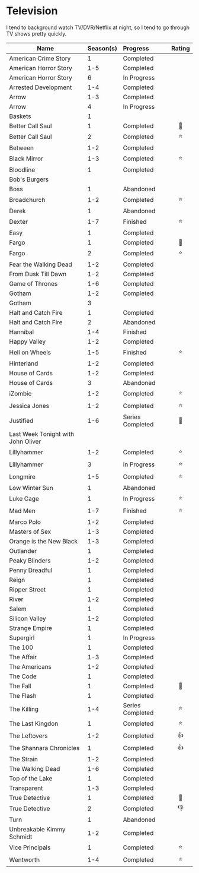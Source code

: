 # Television

I tend to background watch TV/DVR/Netflix at night, so I tend to go through TV shows pretty quickly. 

| Name                               | Season(s) | Progress         | Rating       |
| ---------------------------------- | :-------- | :--------------- | :----------: |
| American Crime Story               | 1         | Completed        |              |
| American Horror Story              | 1-5       | Completed        |              |
| American Horror Story              | 6         | In Progress      |              |
| Arrested Development               | 1-4       | Completed        |              |
| Arrow                              | 1-3       | Completed        |              |
| Arrow                              | 4         | In Progress      |              |
| Baskets                            | 1         |                  |              |
| Better Call Saul                   | 1         | Completed        | :star2:      |
| Better Call Saul                   | 2         | Completed        | :star:       |
| Between                            | 1-2       | Completed        |              |
| Black Mirror                       | 1-3       | Completed        | :star:       |
| Bloodline                          | 1         | Completed        |              |
| Bob's Burgers                      |           |                  |              |
| Boss                               | 1         | Abandoned        |              |
| Broadchurch                        | 1-2       | Completed        | :star:       |
| Derek                              | 1         | Abandoned        |              |
| Dexter                             | 1-7       | Finished         | :star:       |
| Easy                               | 1         | Completed        |              |
| Fargo                              | 1         | Completed        | :star2:      |
| Fargo                              | 2         | Completed        | :star:       |
| Fear the Walking Dead              | 1-2       | Completed        |              |
| From Dusk Till Dawn                | 1-2       | Completed        |              |
| Game of Thrones                    | 1-6       | Completed        |              |
| Gotham                             | 1-2       | Completed        |              |
| Gotham                             | 3         |                  |              |
| Halt and Catch Fire                | 1         | Completed        |              |
| Halt and Catch Fire                | 2         | Abandoned        |              |
| Hannibal                           | 1-4       | Finished         |              |
| Happy Valley                       | 1-2       | Completed        |              |
| Hell on Wheels                     | 1-5       | Finished         | :star:       |
| Hinterland                         | 1-2       | Completed        |              |
| House of Cards                     | 1-2       | Completed        |              |
| House of Cards                     | 3         | Abandoned        |              |
| iZombie                            | 1-2       | Completed        | :star:       |
| Jessica Jones                      | 1-2       | Completed        | :star:       |
| Justified                          | 1-6       | Series Completed | :star2:      |
| Last Week Tonight with John Oliver |           |                  |              |
| Lillyhammer                        | 1-2       | Completed        | :star:       |
| Lillyhammer                        | 3         | In Progress      | :star:       |
| Longmire                           | 1-5       | Completed        | :star:       |
| Low Winter Sun                     | 1         | Abandoned        |              |
| Luke Cage                          | 1         | In Progress      | :star:       |
| Mad Men                            | 1-7       | Finished         | :star:       |
| Marco Polo                         | 1-2       | Completed        |              |
| Masters of Sex                     | 1-3       | Completed        |              |
| Orange is the New Black            | 1-3       | Completed        |              |
| Outlander                          | 1         | Completed        |              |
| Peaky Blinders                     | 1-2       | Completed        |              |
| Penny Dreadful                     | 1         | Completed        |              |
| Reign                              | 1         | Completed        |              |
| Ripper Street                      | 1         | Completed        |              |
| River                              | 1-2       | Completed        |              |
| Salem                              | 1         | Completed        |              |
| Silicon Valley                     | 1-2       | Completed        |              |
| Strange Empire                     | 1         | Completed        |              |
| Supergirl                          | 1         | In Progress      |              |
| The 100                            | 1         | Completed        |              |
| The Affair                         | 1-3       | Completed        |              |
| The Americans                      | 1-2       | Completed        |              |
| The Code                           | 1         | Completed        |              |
| The Fall                           | 1         | Completed        | :star2:      |
| The Flash                          | 1         | Completed        |              |
| The Killing                        | 1-4       | Series Completed | :star:       |
| The Last Kingdon                   | 1         | Completed        | :star:       |
| The Leftovers                      | 1-2       | Completed        | :thumbsup:   |
| The Shannara Chronicles            | 1         | Completed        | :thumbsup:   |
| The Strain                         | 1-2       | Completed        |              |
| The Walking Dead                   | 1-6       | Completed        |              |
| Top of the Lake                    | 1         | Completed        |              |
| Transparent                        | 1-3       | Completed        |              |
| True Detective                     | 1         | Completed        | :star2:      |
| True Detective                     | 2         | Completed        | :thumbsdown: |
| Turn                               | 1         | Abandoned        |              |
| Unbreakable Kimmy Schmidt          | 1-2       | Completed        |              |
| Vice Principals                    | 1         | Completed        | :star:       |
| Wentworth                          | 1-4       | Completed        | :star:       |
